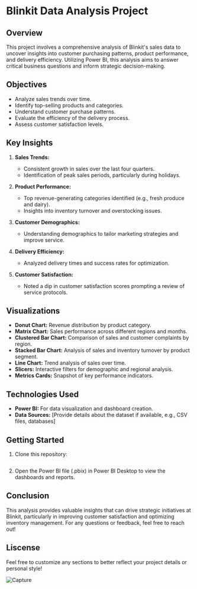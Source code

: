 # Blinkit Data Analysis Project

## Overview

This project involves a comprehensive analysis of Blinkit's sales data to uncover insights into customer purchasing patterns, product performance, and delivery efficiency. Utilizing Power BI, this analysis aims to answer critical business questions and inform strategic decision-making.

## Objectives

- Analyze sales trends over time.
- Identify top-selling products and categories.
- Understand customer purchase patterns.
- Evaluate the efficiency of the delivery process.
- Assess customer satisfaction levels.

## Key Insights

1. **Sales Trends:**
   - Consistent growth in sales over the last four quarters.
   - Identification of peak sales periods, particularly during holidays.

2. **Product Performance:**
   - Top revenue-generating categories identified (e.g., fresh produce and dairy).
   - Insights into inventory turnover and overstocking issues.

3. **Customer Demographics:**
   - Understanding demographics to tailor marketing strategies and improve service.

4. **Delivery Efficiency:**
   - Analyzed delivery times and success rates for optimization.

5. **Customer Satisfaction:**
   - Noted a dip in customer satisfaction scores prompting a review of service protocols.

## Visualizations

- **Donut Chart:** Revenue distribution by product category.
- **Matrix Chart:** Sales performance across different regions and months.
- **Clustered Bar Chart:** Comparison of sales and customer complaints by region.
- **Stacked Bar Chart:** Analysis of sales and inventory turnover by product segment.
- **Line Chart:** Trend analysis of sales over time.
- **Slicers:** Interactive filters for demographic and regional analysis.
- **Metrics Cards:** Snapshot of key performance indicators.

## Technologies Used

- **Power BI:** For data visualization and dashboard creation.
- **Data Sources:** [Provide details about the dataset if available, e.g., CSV files, databases]

## Getting Started

1. Clone this repository:
   ```bash git clone https://github.com/MennaElzarqa6/AI0nstant.git
2. Open the Power BI file (.pbix) in Power BI Desktop to view the dashboards and reports.

## Conclusion
This analysis provides valuable insights that can drive strategic initiatives at Blinkit,
particularly in improving customer satisfaction and optimizing inventory management. 
For any questions or feedback, feel free to reach out!

## Liscense 
Feel free to customize any sections to better reflect your project details or personal style!

![Capture](https://github.com/user-attachments/assets/baf2ad28-fc6e-473c-83cd-ea688662867b)

